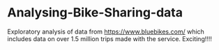 # Analysing-Bike-Sharing-data
Exploratory analysis of data from https://www.bluebikes.com/ which includes data on over 1.5 million trips made with the service. Exciting!!!!
